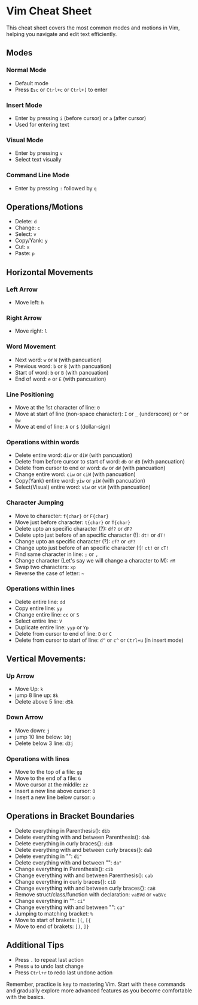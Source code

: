 # Vim Cheat Sheet

This cheat sheet covers the most common modes and motions in Vim, helping you navigate and edit text efficiently.

## Modes

### Normal Mode
- Default mode
- Press `Esc` or `Ctrl+c` or `Ctrl+[` to enter

### Insert Mode
- Enter by pressing `i` (before cursor) or `a` (after cursor)
- Used for entering text

### Visual Mode
- Enter by pressing `v`
- Select text visually

### Command Line Mode
- Enter by pressing `:` followed by `q`

## Operations/Motions

- Delete: `d`
- Change: `c`
- Select: `v`
- Copy/Yank: `y`
- Cut: `x`
- Paste: `p`

## Horizontal Movements

### Left Arrow
- Move left: `h`

### Right Arrow
- Move right: `l`

### Word Movement
- Next word: `w` or `W` (with pancuation)
- Previous word: `b` or `B` (with pancuation)
- Start of word: `b` or `B` (with pancuation)
- End of word: `e` or `E` (with pancuation)

### Line Positioning
- Move at the 1st character of line: `0`
- Move at start of line (non-space character): `I` or `_` (underscore) or `^` or `0w`
- Move at end of line: `A` or `$` (dollar-sign)

### Operations within words
- Delete entire word: `diw` or `diW` (with pancuation)
- Delete from before cursor to start of word: `db` or `dB` (with pancuation)
- Delete from cursor to end or word: `dw` or `dW` (with pancuation)
- Change entire word: `ciw` or `ciW` (with pancuation)
- Copy(Yank) entire word: `yiw` or `yiW` (with pancuation)
- Select(Visual) entire word: `viw` or `viW` (with pancuation)

### Character Jumping
- Move to character: `f{char}` or `F{char}`
- Move just before character: `t{char}` or `T{char}`
- Delete upto an specific character (?): `df?` or `dF?`
- Delete upto just before of an specific character (!): `dt!` or `dT!`
- Change upto an specific character (?): `cf?` or `cF?`
- Change upto just before of an specific character (!): `ct!` or `cT!`
- Find same character in line: `;` or `,`
- Change character (Let's say we will change a character to M): `rM`
- Swap two characters: `xp`
- Reverse the case of letter: `~`

### Operations within lines
- Delete entire line: `dd`
- Copy entire line: `yy`
- Change entire line: `cc` or `S`
- Select entire line: `V`
- Duplicate entire line: `yyp` or `Yp`
- Delete from cursor to end of line: `D` or `C`
- Delete from cursor to start of line: `d^` or `c^` or `Ctrl+u` (in insert mode)

## Vertical Movements:

### Up Arrow
- Move Up: `k`
- jump 8 line up: `8k`
- Delete above 5 line: `d5k`

### Down Arrow
- Move down: `j`
- jump 10 line below: `10j`
- Delete below 3 line: `d3j`

### Operations with lines
- Move to the top of a file: `gg`
- Move to the end of a file: `G`
- Move cursor at the middle: `zz`
- Insert a new line above cursor: `O`
- Insert a new line below cursor: `o`

## Operations in Bracket Boundaries

- Delete everything in Parenthesis(): `dib`
- Delete everything with and between Parenthesis(): `dab`
- Delete everything in curly braces{}: `diB`
- Delete everything with and between curly braces{}: `daB`
- Delete everything in "": `di"`
- Delete everything with and between "": `da"`
- Change everything in Parenthesis(): `cib`
- Change everything with and between Parenthesis(): `cab`
- Change everything in curly braces{}: `ciB`
- Change everything with and between curly braces{}: `caB`
- Remove struct/class/function with declaration: `vaBVd` or `vaBVc`
- Change everything in "": `ci"`
- Change everything with and between "": `ca"`
- Jumping to matching bracket: `%`
- Move to start of brakets: `[(`, `[{`
- Move to end of brakets: `])`, `]}`

## Additional Tips

- Press `.` to repeat last action
- Press `u` to undo last change
- Press `Ctrl+r` to redo last undone action

Remember, practice is key to mastering Vim. Start with these commands and gradually explore more advanced features as you become comfortable with the basics.

